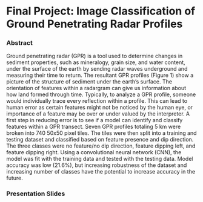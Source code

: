 # Final Project: Image Classification of Ground Penetrating Radar Profiles

### Abstract
Ground penetrating radar (GPR) is a tool used to determine changes in sediment properties, such as mineralogy, grain size, and water content, under the surface of the earth by sending radar waves underground and measuring their time to return. The resultant GPR profiles (Figure 1) show a picture of the structure of sediment under the earth’s surface. The orientation of features within a radargram can give us information about how land formed through time. Typically, to analyze a GPR profile, someone would individually trace every reflection within a profile. This can lead to human error as certain features might not be noticed by the human eye, or importance of a feature may be over or under valued by the interpreter. A first step in reducing error is to see if a model can identify and classify features within a GPR transect. Seven GPR profiles totaling 5 km were broken into 740 50x50 pixel tiles. The tiles were then split into a training and testing dataset and classified based on feature presence and dip direction. The three classes were no feature/no dip direction, feature dipping left, and feature dipping right. Using a convolutional neural network (CNN), the model was fit with the training data and tested with the testing data. Model accuracy was low (21.6%), but increasing robustness of the dataset and increasing number of classes have the potential to increase accuracy in the future. 

### Presentation Slides
